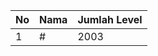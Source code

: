 | No | Nama            | Jumlah Level |
|----|-----------------|--------------|
| 1  | #    |    2003        |
